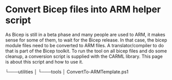 # Convert Bicep files into ARM helper script

As Bicep is still in a beta phase and many people are used to ARM, it makes sense for some of them, to wait for the Bicep release. In that case, the bicep module files need to be converted to ARM files. A translator/compiler to do that is part of the Bicep toolkit. To run the tool on all bicep files and do some cleanup, a conversion script is supplied with the CARML library. This page is about this script and how to use it.

└───utilities
    │
    └───tools
        │   ConvertTo-ARMTemplate.ps1
